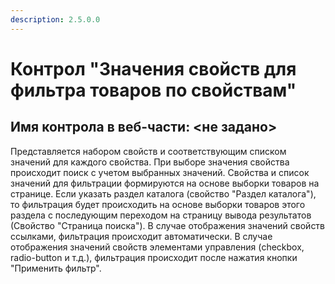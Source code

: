 ```yaml
---
description: 2.5.0.0
---
```


# Контрол "Значения свойств для фильтра товаров по свойствам"

## Имя контрола в веб-части: &lt;не задано&gt;

Представляется набором свойств и соответствующим списком значений для каждого свойства. При выборе значения свойства происходит поиск с учетом выбранных значений. Свойства и список значений для фильтрации формируются на основе выборки товаров на странице. Если указать раздел каталога \(свойство "Раздел каталога"\), то фильтрация будет происходить на основе выборки товаров этого раздела с последующим переходом на страницу вывода результатов \(Свойство "Страница поиска"\). В случае отображения значений свойств ссылками, фильтрация происходит автоматически. В случае отображения значений свойств элементами управления \(checkbox, radio-button и т.д.\), фильтрация происходит после нажатия кнопки "Применить фильтр".

